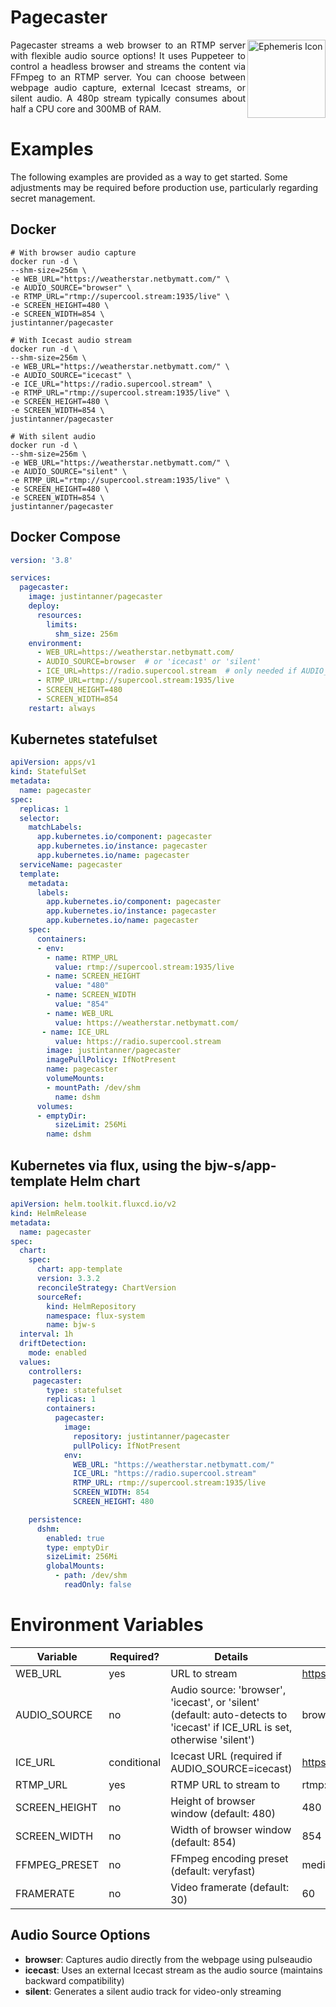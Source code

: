 # Pagecaster
<img src="assets/logo.svg" alt="Ephemeris Icon" width="125" align="right">
<p align="justify">
Pagecaster streams a web browser to an RTMP server with flexible audio source options! It uses Puppeteer to control a headless browser and streams the content via FFmpeg to an RTMP server. You can choose between webpage audio capture, external Icecast streams, or silent audio. A 480p stream typically consumes about half a CPU core and 300MB of RAM.
</p>

# Examples
The following examples are provided as a way to get started. Some adjustments may be required before production use, particularly regarding secret management.
## Docker
```shell
# With browser audio capture
docker run -d \
--shm-size=256m \
-e WEB_URL="https://weatherstar.netbymatt.com/" \
-e AUDIO_SOURCE="browser" \
-e RTMP_URL="rtmp://supercool.stream:1935/live" \
-e SCREEN_HEIGHT=480 \
-e SCREEN_WIDTH=854 \
justintanner/pagecaster

# With Icecast audio stream
docker run -d \
--shm-size=256m \
-e WEB_URL="https://weatherstar.netbymatt.com/" \
-e AUDIO_SOURCE="icecast" \
-e ICE_URL="https://radio.supercool.stream" \
-e RTMP_URL="rtmp://supercool.stream:1935/live" \
-e SCREEN_HEIGHT=480 \
-e SCREEN_WIDTH=854 \
justintanner/pagecaster

# With silent audio
docker run -d \
--shm-size=256m \
-e WEB_URL="https://weatherstar.netbymatt.com/" \
-e AUDIO_SOURCE="silent" \
-e RTMP_URL="rtmp://supercool.stream:1935/live" \
-e SCREEN_HEIGHT=480 \
-e SCREEN_WIDTH=854 \
justintanner/pagecaster
```

## Docker Compose

```yaml
version: '3.8'

services:
  pagecaster:
    image: justintanner/pagecaster
    deploy:
      resources:
        limits:
          shm_size: 256m
    environment:
      - WEB_URL=https://weatherstar.netbymatt.com/
      - AUDIO_SOURCE=browser  # or 'icecast' or 'silent'
      - ICE_URL=https://radio.supercool.stream  # only needed if AUDIO_SOURCE=icecast
      - RTMP_URL=rtmp://supercool.stream:1935/live
      - SCREEN_HEIGHT=480
      - SCREEN_WIDTH=854
    restart: always
```

## Kubernetes statefulset
```yaml
apiVersion: apps/v1
kind: StatefulSet
metadata:
  name: pagecaster
spec:
  replicas: 1
  selector:
    matchLabels:
      app.kubernetes.io/component: pagecaster
      app.kubernetes.io/instance: pagecaster
      app.kubernetes.io/name: pagecaster
  serviceName: pagecaster
  template:
    metadata:
      labels:
        app.kubernetes.io/component: pagecaster
        app.kubernetes.io/instance: pagecaster
        app.kubernetes.io/name: pagecaster
    spec:
      containers:
      - env:
        - name: RTMP_URL
          value: rtmp://supercool.stream:1935/live
        - name: SCREEN_HEIGHT
          value: "480"
        - name: SCREEN_WIDTH
          value: "854"
        - name: WEB_URL
          value: https://weatherstar.netbymatt.com/
       - name: ICE_URL
          value: https://radio.supercool.stream
        image: justintanner/pagecaster
        imagePullPolicy: IfNotPresent
        name: pagecaster
        volumeMounts:
        - mountPath: /dev/shm
          name: dshm
      volumes:
      - emptyDir:
          sizeLimit: 256Mi
        name: dshm
```

## Kubernetes via flux, using the bjw-s/app-template Helm chart
```yaml
apiVersion: helm.toolkit.fluxcd.io/v2
kind: HelmRelease
metadata:
  name: pagecaster
spec:
  chart:
    spec:
      chart: app-template
      version: 3.3.2
      reconcileStrategy: ChartVersion
      sourceRef:
        kind: HelmRepository
        namespace: flux-system
        name: bjw-s
  interval: 1h
  driftDetection:
    mode: enabled
  values:
    controllers:
     pagecaster:
        type: statefulset
        replicas: 1
        containers:
          pagecaster:
            image:
              repository: justintanner/pagecaster
              pullPolicy: IfNotPresent
            env:
              WEB_URL: "https://weatherstar.netbymatt.com/"
              ICE_URL: "https://radio.supercool.stream"
              RTMP_URL: rtmp://supercool.stream:1935/live
              SCREEN_WIDTH: 854
              SCREEN_HEIGHT: 480

    persistence:
      dshm:
        enabled: true
        type: emptyDir
        sizeLimit: 256Mi
        globalMounts:
          - path: /dev/shm
            readOnly: false
````

# Environment Variables

| Variable                 | Required? | Details | Example |
|--------------------------|-----------|---------|---------|
| WEB_URL               | yes       | URL to stream | https://weatherstar.netbymatt.com/   |
| AUDIO_SOURCE          | no        | Audio source: 'browser', 'icecast', or 'silent' (default: auto-detects to 'icecast' if ICE_URL is set, otherwise 'silent') | browser |
| ICE_URL               | conditional | Icecast URL (required if AUDIO_SOURCE=icecast) | https://radio.supercool.stream |
| RTMP_URL               | yes       | RTMP URL to stream to | rtmp://supercool.stream:1935/live |
| SCREEN_HEIGHT           | no        | Height of browser window (default: 480) | 480 |
| SCREEN_WIDTH          | no        | Width of browser window (default: 854) | 854 |
| FFMPEG_PRESET         | no        | FFmpeg encoding preset (default: veryfast) | medium |
| FRAMERATE             | no        | Video framerate (default: 30) | 60 |

## Audio Source Options

- **browser**: Captures audio directly from the webpage using pulseaudio
- **icecast**: Uses an external Icecast stream as the audio source (maintains backward compatibility)
- **silent**: Generates a silent audio track for video-only streaming
